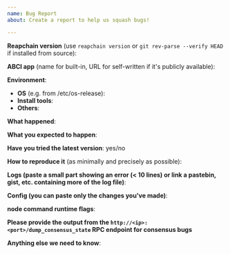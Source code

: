 ```yaml
---
name: Bug Report
about: Create a report to help us squash bugs!

---
```

<!--
Please fill in as much of the template below as you can.

Be ready for followup questions, and please respond in a timely
manner. We might ask you to provide additional logs and data (reapchain & app).
-->

**Reapchain version** (use `reapchain version` or `git rev-parse --verify HEAD` if installed from source):


**ABCI app** (name for built-in, URL for self-written if it's publicly available):

**Environment**:
- **OS** (e.g. from /etc/os-release):
- **Install tools**:
- **Others**:


**What happened**:


**What you expected to happen**:


**Have you tried the latest version**: yes/no

**How to reproduce it** (as minimally and precisely as possible):

**Logs (paste a small part showing an error (< 10 lines) or link a pastebin, gist, etc. containing more of the log file)**:

**Config (you can paste only the changes you've made)**:

**node command runtime flags**:

**Please provide the output from the `http://<ip>:<port>/dump_consensus_state` RPC endpoint for consensus bugs**

**Anything else we need to know**:
